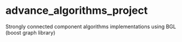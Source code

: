# advance_algorithms_project
Strongly connected component algorithms implementations using BGL (boost graph library)
